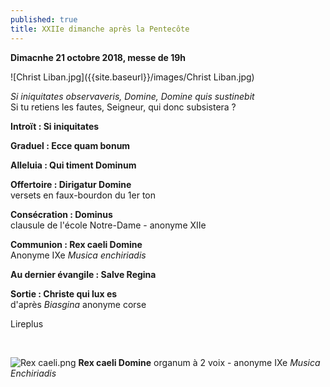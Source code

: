 ```yaml
---
published: true
title: XXIIe dimanche après la Pentecôte
---
```

**Dimacnhe 21 octobre 2018, messe de 19h**  

![Christ Liban.jpg]({{site.baseurl}}/images/Christ Liban.jpg)

*Si iniquitates observaveris, Domine, Domine quis sustinebit*  
Si tu retiens les fautes, Seigneur, qui donc subsistera ?

**Introït : Si iniquitates**

**Graduel : Ecce quam bonum**

**Alleluia : Qui timent Dominum**

**Offertoire : Dirigatur Domine**  
versets en faux-bourdon du 1er ton

**Consécration : Dominus**  
clausule de l'école Notre-Dame - anonyme XIIe

**Communion : Rex caeli Domine**  
Anonyme IXe *Musica enchiriadis*

**Au dernier évangile : Salve Regina**

**Sortie : Christe qui lux es**  
d'après *Biasgina* anonyme corse

Lireplus

&nbsp;

![Rex caeli.png]({{site.baseurl}}/images/Rex%20caeli.png)
**Rex caeli Domine** organum à 2 voix - anonyme IXe *Musica Enchiriadis*

